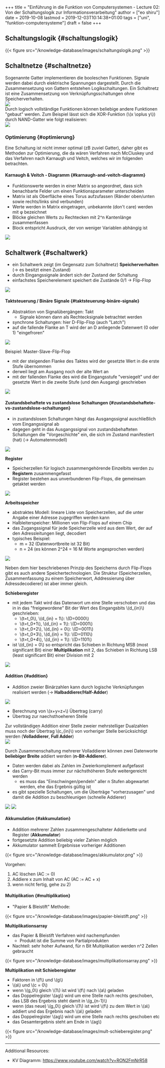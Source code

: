 +++
title = "Einführung in die Funktion von Computersystemen - Lecture 02: Von der Schaltungslogik zur Informationsverarbeitung"
author = ["eo shiru"]
date = 2019-10-08
lastmod = 2019-12-03T10:14:38+01:00
tags = ["uni", "funktion-computersysteme"]
draft = false
+++

## Schaltungslogik {#schaltungslogik}

{{< figure src="/knowledge-database/images/schaltungslogik.png" >}}


## Schaltnetze {#schaltnetze}

Sogenannte Gatter implementieren die booleschen Funktionen. Signale werden dabei durch elektrische Spannungen dargestellt. Durch die Zusammensetzung von Gattern entstehen Logikschaltungen. Ein Schaltnetz ist eine Zusammensetzung von Verknüpfungsschaltungen ohne Speicherverhalten.<br />
![](/knowledge-database/images/gatter.png)<br />
Durch logisch vollständige Funktionen können beliebige andere Funktionen "gebaut" werden. Zum Beispiel lässt sich die XOR-Funktion (\\(x \oplus y\\)) durch NAND-Gatter wie folgt realisieren:<br />
![](/knowledge-database/images/xor-nand.png)<br />


### Optimierung {#optimierung}

Eine Schaltung ist nicht immer optimal (zB zuviel Gatter), daher gibt es Methoden zur Optimierung, die da wären Verfahren nach McCluskey und das Verfahren nach Karnaugh und Veitch, welches wir im folgenden betrachten.


#### Karnaugh & Veitch - Diagramm {#karnaugh-and-veitch-diagramm}

-   Funktionswerte werden in einer Matrix so angeordnet, dass sich benachbarte Felder um einen Funktionsparameter unterscheiden
-   Matrix ist als Oberfläche eines Torus aufzufassen (Ränder oben/unten sowie rechts/links sind verbunden)
-   Werte werden in Matrix eingetragen, unbekannte (don't care) werden mit &phi; bezeichnet
-   Blöcke gleichen Werts zu Rechtecken mit 2^n Kantenlänge zusammenfassen
-   Block entspricht Ausdruck, der von weniger Variablen abhängig ist

![](/knowledge-database/images/kv-beispiel.png)<br />


## Schaltwerk {#schaltwerk}

-   ein Schaltwerk zeigt (im Gegensatz zum Schaltnetz) **Speicherverhalten** (&rarr; es besitzt einen Zustand)
-   durch Eingangssignale ändert sich der Zustand der Schaltung
-   einfachstes Speicherelement speichert die Zustände 0/1 &rarr; Flip-Flop

![](/knowledge-database/images/schaltwerk.png)<br />


#### Taktsteuerung / Binäre Signale {#taktsteuerung-binäre-signale}

-   Abstraktion von Signalübergängen: Takt
    -   Signale können dann als Rechtecksignale betrachtet werden
-   synchrone Schaltungen: hier D-Flip-Flop (auch "Latch")
-   auf die fallende Flanke an T wird der an D anliegende Datenwert (0 oder 1) "eingefroren"

![](/knowledge-database/images/d-flip-flop.png)<br />

Beispiel: Master-Slave-Flip-Flop<br />

-   mit der steigenden Flanke des Taktes wird der gesetzte Wert in die erste Stufe übernommen
-   derweil liegt am Ausgang noch der alte Wert an
-   mit der fallenden Flanke des wird die Eingangsstufe "versiegelt" und der gesetzte Wert in die zweite Stufe (und den Ausgang) geschrieben

![](/knowledge-database/images/master-slave-flip-flop.png)<br />


#### Zustandsbehaftete vs zustandslose Schaltungen {#zustandsbehaftete-vs-zustandslose-schaltungen}

-   in zustandslosen Schaltungen hängt das Ausgangssignal auschließlich vom Eingangssignal ab
-   dagegen geht in das Ausgangssignal von zustandsbehafteten Schaltungen die "Vorgeschichte" ein, die sich im Zustand manifestiert (hat) (&rarr; Automatenmodell)

![](/knowledge-database/images/zustandslos-zustandsbehaftet.png)<br />

**Register**

-   Speicherzellen für logisch zusammengehörende Einzelbits werden zu **Registern** zusammengefasst
-   Register bestehen aus unverbundenen Flip-Flops, die gemeinsam getaktet werden

![](/knowledge-database/images/register.png)<br />

**Arbeitsspeicher**

-   abstraktes Modell: lineare Liste von Speicherzellen, auf die unter Angabe einer Adresse zugegriffen werden kann
-   Halbleiterspeicher: Millionen von Flip-Flops auf einem Chip
-   das Zugangssignal für jede Speicherzelle wird aus dem Wert, der auf den Adressleitungen liegt, decodiert
-   typisches Beispiel:
    -   m = 32 (Datenwortbreite ist 32 Bit)
    -   n = 24 (es können 2^24 = 16 M Worte angesprochen werden)

![](/knowledge-database/images/arbeitsspeicher.png)<br />

Neben dem hier beschriebenen Prinzip des Speicherns durch Flip-Flops gibt es auch andere Speichertechnologien. Die Struktur (Speicherzellen, Zusammenfassung zu einem Speicherwort, Addressierung über Adressdecodierer) ist aber immer gleich.

**Schieberegister**

-   mit jedem Takt wird das Datenwort um eine Stelle verschoben und das in in das "freigewordene" Bit der Wert des Eingangsbits \\(d\_{in}\\) geschrieben:
    -   \\(t=t\_0\\), \\(d\_{in} = 1\\): \\(D=0000\\)
    -   \\(t=t\_0+1\\), \\(d\_{in} = 1\\): \\(D=0001\\)
    -   \\(t=t\_0+2\\), \\(d\_{in} = 0\\): \\(D=0011\\)
    -   \\(t=t\_0+3\\), \\(d\_{in} = 1\\): \\(D=0110\\)
    -   \\(t=t\_0+4\\), \\(d\_{in} = 1\\): \\(D=1101\\)
-   ist \\(d\_{in} = 0\\)  so entspricht das Schieben in Richtung MSB (most significant Bit) einer **Multiplikation** mit 2, das Schieben in Richtung LSB (least significant Bit) einer Division mit 2

![](/knowledge-database/images/schieberegister.png)<br />


#### Addition {#addition}

-   Addition zweier Binärzahlen kann durch logische Verknüpfungen realisiert werden (&rarr; **Halbaddierer/Half-Adder**)

![](/knowledge-database/images/halfadder.png)<br />

-   Berechnung von \\(x+y=z+\\) Übertrag (carry)
-   Übertrag zur naechsthoeheren Stelle

Zur vollständigen Addition einer Stelle zweier mehrstelliger Dualzahlen muss noch der Übertrag \\(c\_{in}\\) von vorheriger Stelle berücksichtigt werden (**Volladdierer**, **Full Adder**)<br />
![](/knowledge-database/images/fulladder.png)<br />

Durch Zusammenschaltung mehrerer Volladdierer können zwei Datenworte **beliebiger Breite** addiert werden (**n-Bit-Addierer**).

-   Daten werden dabei als Zahlen im Zweierkomplement aufgefasst
-   das Carry-Bit muss immer zur nächsthöheren Stufe weitergereicht werden
    -   es muss das "Einschwingen/pendeln" aller n Stufen abgewartet werden, ehe das Ergebnis gültig ist
-   es gibt spezielle Schaltungen, um die Überträge "vorherzusagen" und damit die Addition zu beschleunigen (schnelle Addierer)

![](/knowledge-database/images/n-bit-addierer1.png)
![](/knowledge-database/images/n-bit-addierer2.png)<br />


#### Akkumulation {#akkumulation}

-   Addition mehrerer Zahlen zusammengeschalteter Addierkette und Register (**Akkumulator**)
-   fortgesetzte Addition beliebig vieler Zahlen möglich
-   Akkumulator sammelt Ergebnisse vorheriger Additionen

{{< figure src="/knowledge-database/images/akkumulator.png" >}}

Vorgehen:

1.  AC löschen (AC := 0)
2.  Addiere x zum Inhalt von AC (AC := AC + x)
3.  wenn nicht fertig, gehe zu 2)


#### Multiplikation {#multiplikation}

-   "Papier & Bleistift" Methode:

{{< figure src="/knowledge-database/images/papier-bleistift.png" >}}

**Multiplikationsarray**

-   das Papier & Bleistift Verfahren wird nachempfunden
    -   Produkt ist die Summe von Partialprodukten
-   Nachteil: sehr hoher Aufwand, für n Bit Multiplikation werden n^2 Zellen gebraucht

{{< figure src="/knowledge-database/images/multiplikationsarray.png" >}}

**Multiplikation mit Schieberegister**

-   Faktoren in \\(f\\) und \\(g\\)
-   \\(a\\) und \\(c = 0\\)
-   wenn \\(g\_0\\) gleich \\(1\\) ist wird \\(f\\) nach \\(a\\) geladen
-   das Doppelregister \\(ag\\) wird um eine Stelle nach rechts geschoben, das LSB des Ergebnis steht damit in \\(g\_{n-1}\\)
-   wenn (das neue) \\(g\_0\\) gleich \\(1\\) ist wird \\(f\\) zu dem Wert in \\(a\\) addiert und das Ergebnis nach \\(a\\) geladen
-   das Doppelregister \\(ag\\) wird um eine Stelle nach rechts geschoben etc
-   das Gesamtergebnis steht am Ende in \\(ag\\)

{{< figure src="/knowledge-database/images/mult-schieberegister.png" >}}

---

Additional Resources:

-   KV Diagramm: <https://www.youtube.com/watch?v=RON2FmNrR58>
